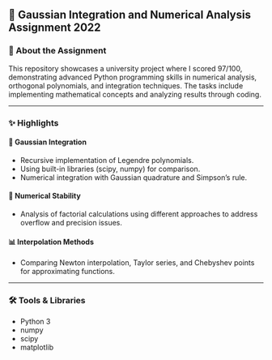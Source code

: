 ## 📘 Gaussian Integration and Numerical Analysis Assignment 2022

### 🌟 About the Assignment  
This repository showcases a university project where I scored 97/100, demonstrating advanced Python programming skills in numerical analysis, orthogonal polynomials, and integration techniques. The tasks include implementing mathematical concepts and analyzing results through coding.

---

### ✨ Highlights  

#### 📐 Gaussian Integration  
- Recursive implementation of Legendre polynomials.  
- Using built-in libraries (scipy, numpy) for comparison.  
- Numerical integration with Gaussian quadrature and Simpson’s rule.  

#### 🧮 Numerical Stability  
- Analysis of factorial calculations using different approaches to address overflow and precision issues.  

#### 📊 Interpolation Methods  
- Comparing Newton interpolation, Taylor series, and Chebyshev points for approximating functions.  

---

### 🛠️ Tools & Libraries  
- Python 3  
- numpy  
- scipy  
- matplotlib
